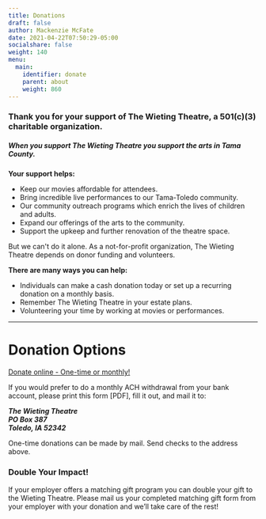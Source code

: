 ```yaml
---
title: Donations
draft: false
author: Mackenzie McFate
date: 2021-04-22T07:50:29-05:00
socialshare: false
weight: 140
menu:
  main:
    identifier: donate
    parent: about
    weight: 860
---
```


### Thank you for your support of The Wieting Theatre, a 501(c)(3) charitable organization.
##### **When you support The Wieting Theatre you support the arts in Tama County.**

**Your support helps:**

* Keep our movies affordable for attendees.
* Bring incredible live performances to our Tama-Toledo community.
* Our community outreach programs which enrich the lives of children and adults.
* Expand our offerings of the arts to the community.
* Support the upkeep and further renovation of the theatre space.

But we can't do it alone. As a not-for-profit organization, The Wieting Theatre depends on donor funding and volunteers.

**There are many ways you can help:**

* Individuals can make a cash donation today or set up a recurring donation on a monthly basis.
* Remember The Wieting Theatre in your estate plans.
* Volunteering your time by working at movies or performances.

***
# Donation Options

[Donate online - One-time or monthly!](https://www.paypal.com/donate/?cmd=_s-xclick&hosted_button_id=E28RAEFST2Z7Q)

If you would prefer to do a monthly ACH withdrawal from your bank account, please print this form [PDF], fill it out, and mail it to:

***The Wieting Theatre <br>
PO Box 387 <br>
Toledo, IA 52342***

One-time donations can be made by mail. Send checks to the address above.

### Double Your Impact!
If your employer offers a matching gift program you can double your gift to the Wieting Theatre.  Please mail us your completed matching gift form from your employer with your donation and we’ll take care of the rest!
